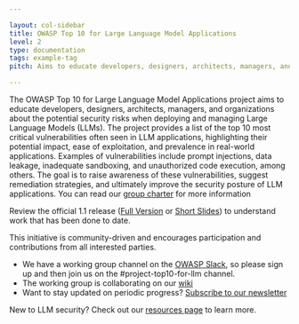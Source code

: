 ```yaml
---

layout: col-sidebar
title: OWASP Top 10 for Large Language Model Applications
level: 2
type: documentation
tags: example-tag
pitch: Aims to educate developers, designers, architects, managers, and organizations about the potential security risks when deploying and managing Large Language Models (LLMs)

---
```


The OWASP Top 10 for Large Language Model Applications project aims to educate developers, designers, architects, managers, and organizations about the potential security risks when deploying and managing Large Language Models (LLMs). The project provides a list of the top 10 most critical vulnerabilities often seen in LLM applications, highlighting their potential impact, ease of exploitation, and prevalence in real-world applications. Examples of vulnerabilities include prompt injections, data leakage, inadequate sandboxing, and unauthorized code execution, among others. The goal is to raise awareness of these vulnerabilities, suggest remediation strategies, and ultimately improve the security posture of LLM applications. You can read our [group charter](https://github.com/OWASP/www-project-top-10-for-large-language-model-applications/wiki/Charter) for more information

Review the official 1.1 release ([Full Version](assets/PDF/OWASP-Top-10-for-LLMs-2023-v1_1.pdf) or [Short Slides](assets/PDF/OWASP-Top-10-for-LLMs-2023-slides-v1_1.pdf)) to understand work that has been done to date.

This initiative is community-driven and encourages participation and contributions from all interested parties.

* We have a working group channel on the [OWASP Slack](https://owasp.org/slack/invite), so please sign up and then join us on the #project-top10-for-llm channel.
* The working group is collaborating on our [wiki](https://github.com/OWASP/www-project-top-10-for-large-language-model-applications/wiki)
* Want to stay updated on periodic progress? [Subscribe to our newsletter](https://llmtop10.beehiiv.com/subscribe)

New to LLM security?  Check out our [resources page](https://github.com/OWASP/www-project-top-10-for-large-language-model-applications/wiki/Educational-Resources) to learn more.

